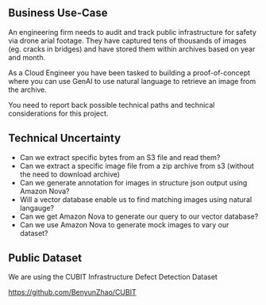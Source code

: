 ## Business Use-Case

An engineering firm needs to audit and track public infrastructure for safety via drone arial footage. They have captured tens of thousands of images (eg. cracks in bridges) and have stored them within archives based on year and month.

As a Cloud Engineer you have been tasked to building a proof-of-concept where you can use GenAI to use natural language to retrieve an image from the archive.

You need to report back possible technical paths and technical considerations for this project.

## Technical Uncertainty

- Can we extract specific bytes from an S3 file and read them?
- Can we extract a specific image file from a zip archive from s3 (without the need to download archive)
- Can we generate annotation for images in structure json output using Amazon Nova?
- Will a vector database enable us to find matching images using natural langauge?
- Can we get Amazon Nova to generate our query to our vector database?
- Can we use Amazon Nova to generate mock images to vary our dataset?

## Public Dataset

We are using the CUBIT Infrastructure Defect Detection Dataset

https://github.com/BenyunZhao/CUBIT